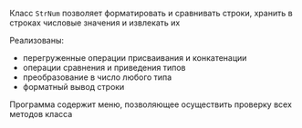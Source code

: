 Класс `StrNum` позволяет форматировать и сравнивать строки, хранить в строках числовые значения и извлекать их

Реализованы:
- перегруженные операции присваивания и конкатенации
- операции сравнения и приведения типов
- преобразование в число любого типа
- форматный вывод строки

Программа содержит меню, позволяющее осуществить проверку всех методов класса